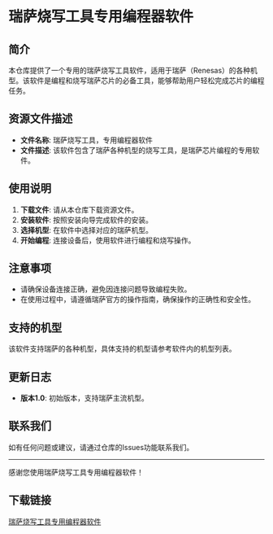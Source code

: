 # 瑞萨烧写工具专用编程器软件

## 简介

本仓库提供了一个专用的瑞萨烧写工具软件，适用于瑞萨（Renesas）的各种机型。该软件是编程和烧写瑞萨芯片的必备工具，能够帮助用户轻松完成芯片的编程任务。

## 资源文件描述

- **文件名称**: 瑞萨烧写工具，专用编程器软件
- **文件描述**: 该软件包含了瑞萨各种机型的烧写工具，是瑞萨芯片编程的专用软件。

## 使用说明

1. **下载文件**: 请从本仓库下载资源文件。
2. **安装软件**: 按照安装向导完成软件的安装。
3. **选择机型**: 在软件中选择对应的瑞萨机型。
4. **开始编程**: 连接设备后，使用软件进行编程和烧写操作。

## 注意事项

- 请确保设备连接正确，避免因连接问题导致编程失败。
- 在使用过程中，请遵循瑞萨官方的操作指南，确保操作的正确性和安全性。

## 支持的机型

该软件支持瑞萨的各种机型，具体支持的机型请参考软件内的机型列表。

## 更新日志

- **版本1.0**: 初始版本，支持瑞萨主流机型。

## 联系我们

如有任何问题或建议，请通过仓库的Issues功能联系我们。

---

感谢您使用瑞萨烧写工具专用编程器软件！

## 下载链接

[瑞萨烧写工具专用编程器软件](https://pan.quark.cn/s/22b8bde204ca)